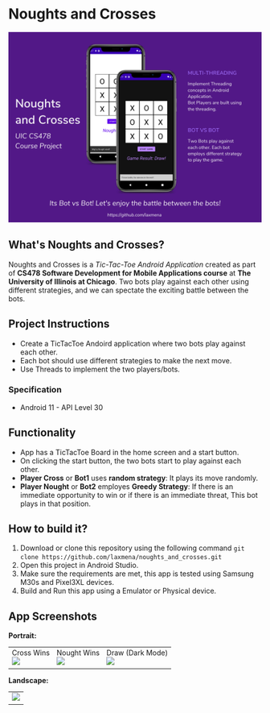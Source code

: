 # Noughts and Crosses
<img src="./images/Banner.png" width="750px">

## What's Noughts and Crosses?
Noughts and Crosses is a *Tic-Tac-Toe Android Application* created as part of **CS478 Software Development for Mobile Applications course** at **The University of Illinois at Chicago**. Two bots play against each other using different strategies, and we can spectate the exciting battle between the bots.

## Project Instructions
- Create a TicTacToe Andoird application where two bots play against each other.
- Each bot should use different strategies to make the next move.
- Use Threads to implement the two players/bots.

### Specification
- Android 11 - API Level 30

## Functionality
- App has a TicTacToe Board in the home screen and a start button.
- On clicking the start button, the two bots start to play against each other.
- **Player Cross** or **Bot1** uses **random strategy**: It plays its move randomly.
- **Player Nought** or **Bot2** employes **Greedy Strategy**: If there is an immediate opportunity to win or if there is an immediate threat, This bot plays in that position.

## How to build it?
1. Download or clone this repository using the following command
```git clone https://github.com/laxmena/noughts_and_crosses.git```
2. Open this project in Android Studio. 
3. Make sure the requirements are met, this app is tested using Samsung M30s and Pixel3XL devices.
4. Build and Run this app using a Emulator or Physical device.

## App Screenshots
**Portrait:**
<table>
    <tr>
        <td>
            Cross Wins <br/>
            <img src="images/light_portrait_cross.png" width="200"/>
        </td>
        <td>
            Nought Wins <br/>
            <img src="images/light_portrait_nought.png" width="200"/>
        </td>
        <td>
            Draw (Dark Mode) <br/>
            <img src="images/dark_portrait.png" width="200"/>
        </td>
    </tr>
</table>


**Landscape:**
<table>
    <tr>
        <td>
            <img src="images/dark_landscape.png" height="200"/>
        </td>
    </tr>
</table>
